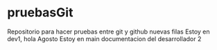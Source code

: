 # pruebasGit
Repositorio para hacer pruebas entre git y github
nuevas filas
Estoy en dev1, hola Agosto
Estoy en main
documentacion del desarrollador 2